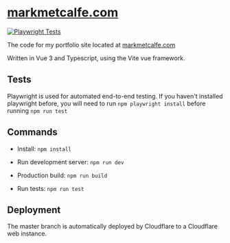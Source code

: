 # [markmetcalfe.com](https://markmetcalfe.com)

[![Playwright Tests](https://github.com/markmetcalfe/markmetcalfe.com/actions/workflows/playwright.yml/badge.svg)](https://github.com/markmetcalfe/markmetcalfe.com/actions/workflows/playwright.yml)

The code for my portfolio site located at [markmetcalfe.com](https://markmetcalfe.com)

Written in Vue 3 and Typescript, using the Vite vue framework.

## Tests

Playwright is used for automated end-to-end testing.
If you haven't installed playwright before, you will need to run `npm playwright install` before running `npm run test`

## Commands

- Install: `npm install`

- Run development server: `npm run dev`

- Production build: `npm run build`

- Run tests: `npm run test`

## Deployment

The master branch is automatically deployed by Cloudflare to a Cloudflare web instance.
